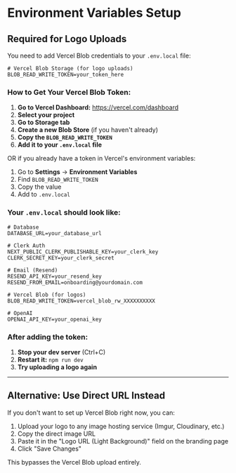 # Environment Variables Setup

## Required for Logo Uploads

You need to add Vercel Blob credentials to your `.env.local` file:

```env
# Vercel Blob Storage (for logo uploads)
BLOB_READ_WRITE_TOKEN=your_token_here
```

### How to Get Your Vercel Blob Token:

1. **Go to Vercel Dashboard:** https://vercel.com/dashboard
2. **Select your project**
3. **Go to Storage tab**
4. **Create a new Blob Store** (if you haven't already)
5. **Copy the `BLOB_READ_WRITE_TOKEN`**
6. **Add it to your `.env.local` file**

OR if you already have a token in Vercel's environment variables:

1. Go to **Settings** → **Environment Variables**
2. Find `BLOB_READ_WRITE_TOKEN`
3. Copy the value
4. Add to `.env.local`

### Your `.env.local` should look like:

```env
# Database
DATABASE_URL=your_database_url

# Clerk Auth
NEXT_PUBLIC_CLERK_PUBLISHABLE_KEY=your_clerk_key
CLERK_SECRET_KEY=your_clerk_secret

# Email (Resend)
RESEND_API_KEY=your_resend_key
RESEND_FROM_EMAIL=onboarding@yourdomain.com

# Vercel Blob (for logos)
BLOB_READ_WRITE_TOKEN=vercel_blob_rw_XXXXXXXXXX

# OpenAI
OPENAI_API_KEY=your_openai_key
```

### After adding the token:

1. **Stop your dev server** (Ctrl+C)
2. **Restart it:** `npm run dev`
3. **Try uploading a logo again**

---

## Alternative: Use Direct URL Instead

If you don't want to set up Vercel Blob right now, you can:

1. Upload your logo to any image hosting service (Imgur, Cloudinary, etc.)
2. Copy the direct image URL
3. Paste it in the "Logo URL (Light Background)" field on the branding page
4. Click "Save Changes"

This bypasses the Vercel Blob upload entirely.
